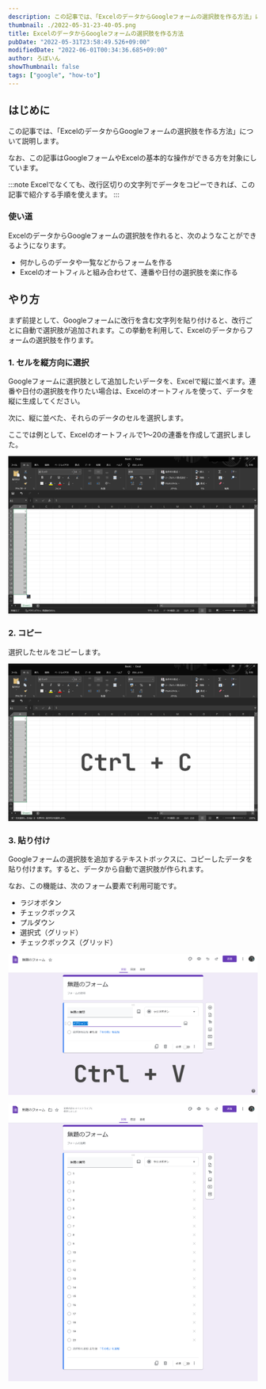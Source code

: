 ```yaml
---
description: この記事では、「ExcelのデータからGoogleフォームの選択肢を作る方法」について説明します。改行区切りの文字列でデータをコピーし、Googleフォームに貼り付けることで、自動的に選択肢が追加されます。
thumbnail: ./2022-05-31-23-40-05.png
title: ExcelのデータからGoogleフォームの選択肢を作る方法
pubDate: "2022-05-31T23:58:49.526+09:00"
modifiedDate: "2022-06-01T00:34:36.685+09:00"
author: ろぼいん
showThumbnail: false
tags: ["google", "how-to"]
---
```


## はじめに

この記事では、「ExcelのデータからGoogleフォームの選択肢を作る方法」について説明します。

なお、この記事はGoogleフォームやExcelの基本的な操作ができる方を対象にしています。

:::note
Excelでなくても、改行区切りの文字列でデータをコピーできれば、この記事で紹介する手順を使えます。
:::

### 使い道

ExcelのデータからGoogleフォームの選択肢を作れると、次のようなことができるようになります。

- 何かしらのデータや一覧などからフォームを作る
- Excelのオートフィルと組み合わせて、連番や日付の選択肢を楽に作る

## やり方

まず前提として、Googleフォームに改行を含む文字列を貼り付けると、改行ごとに自動で選択肢が追加されます。この挙動を利用して、Excelのデータからフォームの選択肢を作ります。

### 1. セルを縦方向に選択

Googleフォームに選択肢として追加したいデータを、Excelで縦に並べます。連番や日付の選択肢を作りたい場合は、Excelのオートフィルを使って、データを縦に生成してください。

次に、縦に並べた、それらのデータのセルを選択します。

ここでは例として、Excelのオートフィルで1〜20の連番を作成して選択しました。

![Excelのセルを縦に選択したようす](./2022-05-31-23-34-30.png)

### 2. コピー

選択したセルをコピーします。

![選択したセルをコピーする](./2022-05-31-23-40-05.png)

### 3. 貼り付け

Googleフォームの選択肢を追加するテキストボックスに、コピーしたデータを貼り付けます。すると、データから自動で選択肢が作られます。

なお、この機能は、次のフォーム要素で利用可能です。

- ラジオボタン
- チェックボックス
- プルダウン
- 選択式（グリッド）
- チェックボックス（グリッド）

![Googleフォームのテキストボックスにデータを貼り付ける](./2022-05-31-23-42-33.png)

![自動的に選択肢が追加されたようす](./2022-05-31-23-44-12.png)
